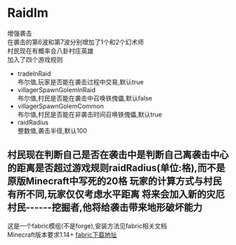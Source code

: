 # RaidIm  
增强袭击  
在袭击的第6波和第7波分别增加了1个和2个幻术师  
村民现在有概率会八卦村庄英雄  
加入了四个游戏规则  
* tradeInRaid  
  布尔值,玩家是否能在袭击过程中交易,默认true  
* villagerSpawnGolemInRaid  
  布尔值,村民是否能在袭击中召唤铁傀儡,默认false  
* villagerSpawnGolemCommon  
  布尔值,村民是否能在非袭击时间召唤铁傀儡,默认true  
* raidRadius  
  整数值,袭击半径,默认100  
  
村民现在判断自己是否在袭击中是判断自己离袭击中心的距离是否超过游戏规则raidRadius(单位:格),而不是原版Minecraft中写死的20格
玩家的计算方式与村民有所不同,玩家仅仅考虑水平距离
将来会加入新的灾厄村民------挖掘者,他将给袭击带来地形破坏能力  
------
这是一个fabric模组(不是forge),安装方法见fabric相关文档  
Minecraft版本要求1.14+
[fabric下载地址](https://fabricmc.net/use/)  
